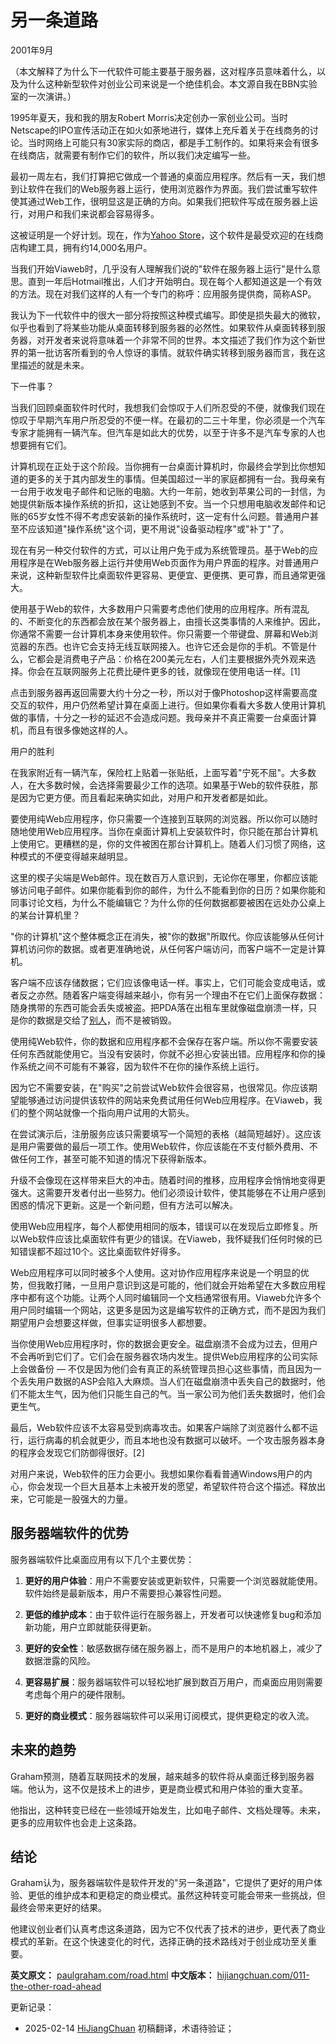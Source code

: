 
# 另一条道路

2001年9月

（本文解释了为什么下一代软件可能主要基于服务器，这对程序员意味着什么，以及为什么这种新型软件对创业公司来说是一个绝佳机会。本文源自我在BBN实验室的一次演讲。）

1995年夏天，我和我的朋友Robert Morris决定创办一家创业公司。当时Netscape的IPO宣传活动正在如火如荼地进行，媒体上充斥着关于在线商务的讨论。当时网络上可能只有30家实际的商店，都是手工制作的。如果将来会有很多在线商店，就需要有制作它们的软件，所以我们决定编写一些。

最初一周左右，我们打算把它做成一个普通的桌面应用程序。然后有一天，我们想到让软件在我们的Web服务器上运行，使用浏览器作为界面。我们尝试重写软件使其通过Web工作，很明显这是正确的方向。如果我们把软件写成在服务器上运行，对用户和我们来说都会容易得多。

这被证明是一个好计划。现在，作为[Yahoo Store](http://store.yahoo.com)，这个软件是最受欢迎的在线商店构建工具，拥有约14,000名用户。

当我们开始Viaweb时，几乎没有人理解我们说的"软件在服务器上运行"是什么意思。直到一年后Hotmail推出，人们才开始明白。现在每个人都知道这是一个有效的方法。现在对我们这样的人有一个专门的称呼：应用服务提供商，简称ASP。

我认为下一代软件中的很大一部分将按照这种模式编写。即使是损失最大的微软，似乎也看到了将某些功能从桌面转移到服务器的必然性。如果软件从桌面转移到服务器，对开发者来说将意味着一个非常不同的世界。本文描述了我们作为这个新世界的第一批访客所看到的令人惊讶的事情。就软件确实转移到服务器而言，我在这里描述的就是未来。

下一件事？

当我们回顾桌面软件时代时，我想我们会惊叹于人们所忍受的不便，就像我们现在惊叹于早期汽车用户所忍受的不便一样。在最初的二三十年里，你必须是一个汽车专家才能拥有一辆汽车。但汽车是如此大的优势，以至于许多不是汽车专家的人也想要拥有它们。

计算机现在正处于这个阶段。当你拥有一台桌面计算机时，你最终会学到比你想知道的更多的关于其内部发生的事情。但美国超过一半的家庭都拥有一台。我母亲有一台用于收发电子邮件和记账的电脑。大约一年前，她收到苹果公司的一封信，为她提供新版本操作系统的折扣，这让她感到不安。当一个只想用电脑收发邮件和记账的65岁女性不得不考虑安装新的操作系统时，这一定有什么问题。普通用户甚至不应该知道"操作系统"这个词，更不用说"设备驱动程序"或"补丁"了。

现在有另一种交付软件的方式，可以让用户免于成为系统管理员。基于Web的应用程序是在Web服务器上运行并使用Web页面作为用户界面的程序。对普通用户来说，这种新型软件比桌面软件更容易、更便宜、更便携、更可靠，而且通常更强大。

使用基于Web的软件，大多数用户只需要考虑他们使用的应用程序。所有混乱的、不断变化的东西都会放在某个服务器上，由擅长这类事情的人来维护。因此，你通常不需要一台计算机本身来使用软件。你只需要一个带键盘、屏幕和Web浏览器的东西。也许它会支持无线互联网接入。也许它还会是你的手机。不管是什么，它都会是消费电子产品：价格在200美元左右，人们主要根据外壳外观来选择。你会在互联网服务上花费比硬件更多的钱，就像现在使用电话一样。[1]

点击到服务器再返回需要大约十分之一秒，所以对于像Photoshop这样需要高度交互的软件，用户仍然希望计算在桌面上进行。但如果你看看大多数人使用计算机做的事情，十分之一秒的延迟不会造成问题。我母亲并不真正需要一台桌面计算机，而且有很多像她这样的人。

用户的胜利

在我家附近有一辆汽车，保险杠上贴着一张贴纸，上面写着"宁死不屈"。大多数人，在大多数时候，会选择需要最少工作的选项。如果基于Web的软件获胜，那是因为它更方便。而且看起来确实如此，对用户和开发者都是如此。

要使用纯Web应用程序，你只需要一个连接到互联网的浏览器。所以你可以随时随地使用Web应用程序。当你在桌面计算机上安装软件时，你只能在那台计算机上使用它。更糟糕的是，你的文件被困在那台计算机上。随着人们习惯了网络，这种模式的不便变得越来越明显。

这里的楔子尖端是Web邮件。现在数百万人意识到，无论你在哪里，你都应该能够访问电子邮件。如果你能看到你的邮件，为什么不能看到你的日历？如果你能和同事讨论文档，为什么不能编辑它？为什么你的任何数据都要被困在远处办公桌上的某台计算机里？

"你的计算机"这个整体概念正在消失，被"你的数据"所取代。你应该能够从任何计算机访问你的数据。或者更准确地说，从任何客户端访问，而客户端不一定是计算机。

客户端不应该存储数据；它们应该像电话一样。事实上，它们可能会变成电话，或者反之亦然。随着客户端变得越来越小，你有另一个理由不在它们上面保存数据：随身携带的东西可能会丢失或被盗。把PDA落在出租车里就像磁盘崩溃一样，只是你的数据是交给了[别人](http://news.zdnet.co.uk/business/0,39020645,2077931,00.htm)，而不是被销毁。

使用纯Web软件，你的数据和应用程序都不会保存在客户端。所以你不需要安装任何东西就能使用它。当没有安装时，你就不必担心安装出错。应用程序和你的操作系统之间不可能有不兼容，因为软件不在你的操作系统上运行。

因为它不需要安装，在"购买"之前尝试Web软件会很容易，也很常见。你应该期望能够通过访问提供该软件的网站来免费试用任何Web应用程序。在Viaweb，我们的整个网站就像一个指向用户试用的大箭头。

在尝试演示后，注册服务应该只需要填写一个简短的表格（越简短越好）。这应该是用户需要做的最后一项工作。使用Web软件，你应该能在不支付额外费用、不做任何工作，甚至可能不知道的情况下获得新版本。

升级不会像现在这样带来巨大的冲击。随着时间的推移，应用程序会悄悄地变得更强大。这需要开发者付出一些努力。他们必须设计软件，使其能够在不让用户感到困惑的情况下更新。这是一个新问题，但有方法可以解决。

使用Web应用程序，每个人都使用相同的版本，错误可以在发现后立即修复。所以Web软件应该比桌面软件有更少的错误。在Viaweb，我怀疑我们任何时候的已知错误都不超过10个。这比桌面软件好得多。

Web应用程序可以同时被多个人使用。这对协作应用程序来说是一个明显的优势，但我敢打赌，一旦用户意识到这是可能的，他们就会开始希望在大多数应用程序中都有这个功能。让两个人同时编辑同一个文档通常很有用。Viaweb允许多个用户同时编辑一个网站，这更多是因为这是编写软件的正确方式，而不是因为我们期望用户会想要这样做，但事实证明很多人都想要。

当你使用Web应用程序时，你的数据会更安全。磁盘崩溃不会成为过去，但用户不会再听到它们了。它们会在服务器农场内发生。提供Web应用程序的公司实际上会做备份 — 不仅是因为他们会有真正的系统管理员担心这些事情，而且因为一个丢失用户数据的ASP会陷入大麻烦。当人们在磁盘崩溃中丢失自己的数据时，他们不能太生气，因为他们只能生自己的气。当一家公司为他们丢失数据时，他们会更生气。

最后，Web软件应该不太容易受到病毒攻击。如果客户端除了浏览器什么都不运行，运行病毒的机会就更少，而且本地也没有数据可以破坏。一个攻击服务器本身的程序会发现它们防御得很好。[2]

对用户来说，Web软件的压力会更小。我想如果你看看普通Windows用户的内心，你会发现一个巨大且基本上未被开发的愿望，希望软件符合这个描述。释放出来，它可能是一股强大的力量。

## 服务器端软件的优势

服务器端软件比桌面应用有以下几个主要优势：

1. **更好的用户体验**：用户不需要安装或更新软件，只需要一个浏览器就能使用。软件始终是最新版本，用户不需要担心兼容性问题。

2. **更低的维护成本**：由于软件运行在服务器上，开发者可以快速修复bug和添加新功能，用户立即就能获得更新。

3. **更好的安全性**：敏感数据存储在服务器上，而不是用户的本地机器上，减少了数据泄露的风险。

4. **更容易扩展**：服务器端软件可以轻松地扩展到数百万用户，而桌面应用则需要考虑每个用户的硬件限制。

5. **更好的商业模式**：服务器端软件可以采用订阅模式，提供更稳定的收入流。

## 未来的趋势

Graham预测，随着互联网技术的发展，越来越多的软件将从桌面迁移到服务器端。他认为，这不仅是技术上的进步，更是商业模式和用户体验的重大变革。

他指出，这种转变已经在一些领域开始发生，比如电子邮件、文档处理等。未来，更多的应用软件也会走上这条路。

## 结论

Graham认为，服务器端软件是软件开发的"另一条道路"，它提供了更好的用户体验、更低的维护成本和更稳定的商业模式。虽然这种转变可能会带来一些挑战，但最终会带来更好的结果。

他建议创业者们认真考虑这条道路，因为它不仅代表了技术的进步，更代表了商业模式的革新。在这个快速变化的时代，选择正确的技术路线对于创业成功至关重要。

**英文原文：** [paulgraham.com/road.html](https://paulgraham.com/road.html)
**中文版本：** [hijiangchuan.com/011-the-other-road-ahead](https://hijiangchuan.com/011-the-other-road-ahead)

更新记录：
- 2025-02-14 [HiJiangChuan](https://hijiangchuan.com) 初稿翻译，术语待验证；
